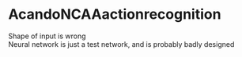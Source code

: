 # AcandoNCAAactionrecognition
Shape of input is wrong  
Neural network is just a test network, and is probably badly designed  
